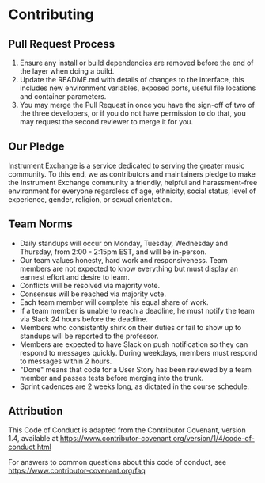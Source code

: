 # Contributing

## Pull Request Process

1) Ensure any install or build dependencies are removed before the end of the layer when doing a build.
2) Update the README.md with details of changes to the interface, this includes new environment variables, 
exposed ports, useful file locations and container parameters.
3) You may merge the Pull Request in once you have the sign-off of two of the three developers, or if you do not have
permission to do that, you may request the second reviewer to merge it for you.

## Our Pledge

Instrument Exchange is a service dedicated to serving the greater music community. To this end,
we as contributors and maintainers pledge to make the Instrument Exchange community a friendly,
helpful and harassment-free environment for everyone regardless of age, ethnicity, social status, level of experience,
gender, religion, or sexual orientation.

## Team Norms

* Daily standups will occur on Monday, Tuesday, Wednesday and Thursday, from 2:00 - 2:15pm EST, and will be in-person.
* Our team values honesty, hard work and responsiveness. Team members are not expected to know everything but must
display an earnest effort and desire to learn.
* Conflicts will be resolved via majority vote.
* Consensus will be reached via majority vote.
* Each team member will complete his equal share of work.
* If a team member is unable to reach a deadline, he must notify the team via Slack 24 hours before the deadline.
* Members who consistently shirk on their duties or fail to show up to standups will be reported to the professor.
* Members are expected to have Slack on push notification so they can respond to messages quickly. During weekdays, members must respond
to messages within 2 hours.
* "Done" means that code for a User Story has been reviewed by a team member and passes tests before merging into the trunk.
* Sprint cadences are 2 weeks long, as dictated in the course schedule.


## Attribution
This Code of Conduct is adapted from the Contributor Covenant, version 1.4, available at https://www.contributor-covenant.org/version/1/4/code-of-conduct.html

For answers to common questions about this code of conduct, see https://www.contributor-covenant.org/faq
